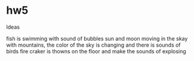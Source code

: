# hw5
Ideas 

fish is swimming with sound of bubbles
sun and moon moving in the skay with mountains, the color of the sky is changing and there is sounds of birds
fire craker is thowns on the floor and make the sounds of explosing
